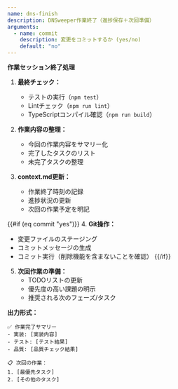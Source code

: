 ```yaml
---
name: dns-finish
description: DNSweeper作業終了（進捗保存＋次回準備）
arguments:
  - name: commit
    description: 変更をコミットするか (yes/no)
    default: "no"
---
```


**作業セッション終了処理**

1. **最終チェック：**
   - テストの実行（`npm test`）
   - Lintチェック（`npm run lint`）
   - TypeScriptコンパイル確認（`npm run build`）

2. **作業内容の整理：**
   - 今回の作業内容をサマリー化
   - 完了したタスクのリスト
   - 未完了タスクの整理

3. **context.md更新：**
   - 作業終了時刻の記録
   - 進捗状況の更新
   - 次回の作業予定を明記

{{#if (eq commit "yes")}}
4. **Git操作：**
   - 変更ファイルのステージング
   - コミットメッセージの生成
   - コミット実行（削除機能を含まないことを確認）
{{/if}}

5. **次回作業の準備：**
   - TODOリストの更新
   - 優先度の高い課題の明示
   - 推奨される次のフェーズ/タスク

**出力形式：**
```
✅ 作業完了サマリー
- 実装: [実装内容]
- テスト: [テスト結果]
- 品質: [品質チェック結果]

📋 次回の作業：
1. [最優先タスク]
2. [その他のタスク]
```